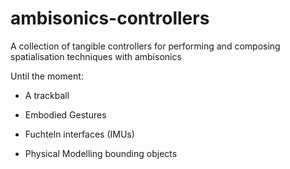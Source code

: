# ambisonics-controllers
A collection of tangible controllers for performing and composing spatialisation techniques with ambisonics

Until the moment: 

- A trackball

- Embodied Gestures

- Fuchteln interfaces (IMUs)

- Physical Modelling bounding objects




